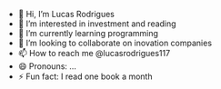 - 👋 Hi, I’m Lucas Rodrigues
- 👀 I’m interested in investment and reading
- 🌱 I’m currently learning programming
- 💞️ I’m looking to collaborate on inovation companies
- 📫 How to reach me @lucasrodrigues117
- 😄 Pronouns: ...
- ⚡ Fun fact: I read one book a month

<!---
lucasrodrigues117/lucasrodrigues117 is a ✨ special ✨ repository because its `README.md` (this file) appears on your GitHub profile.
You can click the Preview link to take a look at your changes.
--->
